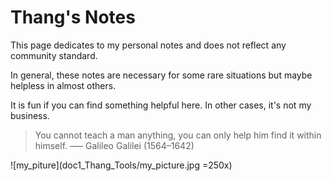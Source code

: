# Thang's Notes

This page dedicates to my personal notes and does not reflect any community standard. 

In general, these notes are necessary for some rare situations but maybe helpless in almost others. 

It is fun if you can find something helpful here. In other cases, it's not my business.

> You cannot teach a man anything, you can only help him find it within himself. 
> —– Galileo Galilei (1564–1642)

![my_piture](doc1_Thang_Tools/my_picture.jpg =250x)